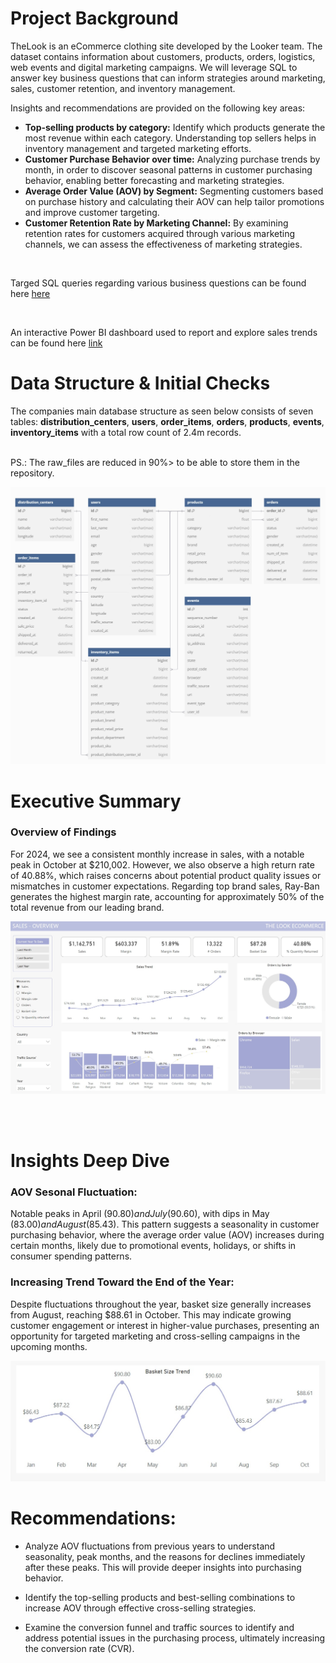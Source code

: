 # Project Background
TheLook is an eCommerce clothing site developed by the Looker team. The dataset contains information about customers, products, orders, logistics, web events and digital marketing campaigns. We will leverage SQL to answer key business questions that can inform strategies around marketing, sales, customer retention, and inventory management.

Insights and recommendations are provided on the following key areas:

- **Top-selling products by category:** Identify which products generate the most revenue within each category. Understanding top sellers helps in inventory management and targeted marketing efforts.
- **Customer Purchase Behavior over time:** Analyzing purchase trends by month, in order to discover seasonal patterns in customer purchasing behavior, enabling better forecasting and marketing strategies.
- **Average Order Value (AOV) by Segment:** Segmenting customers based on purchase history and calculating their AOV can help tailor promotions and improve customer targeting.
- **Customer Retention Rate by Marketing Channel:** By examining retention rates for customers acquired through various marketing channels, we can assess the effectiveness of marketing strategies.

<br>

Targed SQL queries regarding various business questions can be found here [here](https://github.com/rthiago1/TheLook-Ecommerce/tree/main/queries)

<br>

An interactive Power BI dashboard used to report and explore sales trends can be found here [link](https://app.powerbi.com/view?r=eyJrIjoiNGQ3MWVlOWUtMGYwNC00N2U2LWFkZTctOGIxYTNkYzgwODMyIiwidCI6ImRkNjZhNjhkLTM1ZGEtNGE4NS05NDJhLTRiYTg4NTI1ZGIzMiIsImMiOjh9)



# Data Structure & Initial Checks

The companies main database structure as seen below consists of seven tables: **distribution_centers**, **users**, **order_items**, **orders**, **products**, **events**, **inventory_items** with a total row count of 2.4m records.

<br>
PS.: The raw_files are reduced in 90%> to be able to store them in the repository.

<br> 

![Entity Relationship Diagram here](https://github.com/rthiago1/TheLook-Ecommerce/blob/main/imgs/logical_model_white.jpg?raw=true)



# Executive Summary

### Overview of Findings


For 2024, we see a consistent monthly increase in sales, with a notable peak in October at $210,002. However, we also observe a high return rate of 40.88%, which raises concerns about potential product quality issues or mismatches in customer expectations. Regarding top brand sales, Ray-Ban generates the highest margin rate, accounting for approximately 50% of the total revenue from our leading brand.

![dash](https://github.com/rthiago1/TheLook-Ecommerce/blob/main/imgs/exec_tab_dash.jpg?raw=true)



<br>
<br>

# Insights Deep Dive
### AOV Sesonal Fluctuation:

Notable peaks in April ($90.80) and July ($90.60), with dips in May ($83.00) and August ($85.43). This pattern suggests a seasonality in customer purchasing behavior, where the average order value (AOV) increases during certain months, likely due to promotional events, holidays, or shifts in consumer spending patterns.


### Increasing Trend Toward the End of the Year:
Despite fluctuations throughout the year, basket size generally increases from August, reaching $88.61 in October. This may indicate growing customer engagement or interest in higher-value purchases, presenting an opportunity for targeted marketing and cross-selling campaigns in the upcoming months.


![image_AOV](https://github.com/rthiago1/TheLook-Ecommerce/blob/main/imgs/AOV.jpg?raw=true)


# Recommendations:

* Analyze AOV fluctuations from previous years to understand seasonality, peak months, and the reasons for declines immediately after these peaks. This will provide deeper insights into purchasing behavior.

* Identify the top-selling products and best-selling combinations to increase AOV through effective cross-selling strategies.

* Examine the conversion funnel and traffic sources to identify and address potential issues in the purchasing process, ultimately increasing the conversion rate (CVR).



